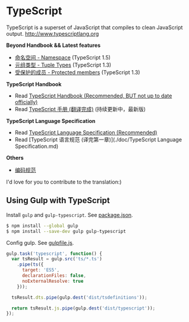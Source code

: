 # TypeScript
TypeScript is a superset of JavaScript that compiles to clean JavaScript output.  http://www.typescriptlang.org

**Beyond Handbook && Latest features**

* [命名空间 - Namespace](./doc/namespace.md) (TypeScript 1.5)
* [元组类型 - Tuple Types](./doc/tuple_types.md) (TypeScript 1.3) 
* [受保护的成员 - Protected members](./doc/protected.md) (TypeScript 1.3) 

**TypeScript Handbook**

* Read [TypeScript Handbook (Recommended, BUT not up to date officially)](http://www.typescriptlang.org/Handbook)
* Read [TypeScript 手册 (翻译完成)](./doc/Handbook.md) (持续更新中，最新版)

**TypeScript Language Specification**

* Read [TypeScript Language Specification (Recommended)](https://github.com/Microsoft/TypeScript/blob/master/doc/spec.md)
* Read [TypeScript 语言规范 (译完第一章)](./doc/TypeScript Language Specification.md)

**Others**

* [编码规范](./doc/coding_guidelines.md)

I'd love for you to contribute to the translation:)

## Using Gulp with TypeScript

Install `gulp` and `gulp-typescript`. See [package.json](./package.json).

```sh
$ npm install --global gulp
$ npm install --save-dev gulp gulp-typescript
```

Config gulp. See [gulpfile.js](./gulpfile.js).

```js
gulp.task('typescript', function() {
  var tsResult = gulp.src('ts/*.ts')
    .pipe(ts({
      target: 'ES5',
      declarationFiles: false,
      noExternalResolve: true
    }));

  tsResult.dts.pipe(gulp.dest('dist/tsdefinitions'));

  return tsResult.js.pipe(gulp.dest('dist/typescript'));
});
```
